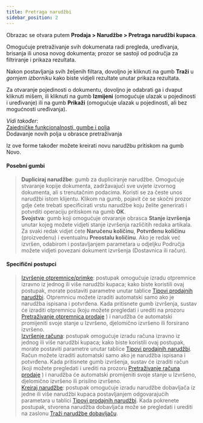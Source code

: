 ```yaml
---
title: Pretraga narudžbi
sidebar_position: 2
---
```


Obrazac se otvara putem **Prodaja > Narudžbe > Pretraga narudžbi kupaca**.

Omogućuje pretraživanje svih dokumenata radi pregleda, uređivanja, brisanja ili unosa novog dokumenta; prozor se sastoji od područja za filtriranje i prikaza rezultata.

Nakon postavljanja svih željenih filtara, dovoljno je kliknuti na gumb **Traži** u *gornjem izborniku* kako biste vidjeli rezultate unutar prikaza rezultata.

Za otvaranje pojedinosti o dokumentu, dovoljno je odabrati ga i dvaput kliknuti mišem, ili kliknuti na gumb **Izmijeni** (omogućuje ulazak u pojedinosti i uređivanje) ili na gumb **Prikaži**
(omogućuje ulazak u pojedinosti, ali bez mogućnosti uređivanja).

*Vidi također*:  
[Zajedničke funkcionalnosti, gumbe i polja](/docs/guide/common)              
Dodavanje novih polja u obrasce pretraživanja  

Iz ove forme također možete kreirati novu narudžbu pritiskom na gumb Novo.

#### Posebni gumbi

> **Dupliciraj narudžbe**: gumb za dupliciranje narudžbe. Omogućuje stvaranje kopije dokumenta, zadržavajući sve uvjete izvornog dokumenta, ali s trenutačnim podacima. Koristi se za česte unos narudžbi istom klijentu. Klikom na gumb, pojavit će se skočni prozor gdje ćete trebati specificirati vrstu narudžbe koju želite generirati i potvrditi operaciju pritiskom na gumb  **OK**.    
> **Svojstva**: gumb koji omogućuje otvaranje obrasca **Stanje izvršenja** unutar kojeg možete vidjeti stanje izvršenja različitih redaka artikala. Za svaki redak vidjet ćete **Naručenu količinu**, **Potvrđenu količinu** (proizvedenu) i eventualnu **Preostalu količinu**. Ako je redak već izvršen, odabirom i postavljanjem parametara u odjeljku Područja možete vidjeti povezani dokument izvršenja (Dostavnica ili račun).

#### Specifični postupci  
> [Izvršenje otpremnice/primke](/docs/sales/sales-delivery-notes/insert-delivery-notes/sales-dn): postupak omogućuje izradu otpremnice izravno iz jednog ili više narudžbi kupaca; kako biste koristili ovaj postupak, morate postaviti parametre unutar tablice [Tipovi prodajnih narudžbi](/docs/configurations/tables/sales/sales-order-types). Otpremnicu možete izraditi automatski samo ako je narudžba ispisana i potvrđena. Kada pritisnete gumb izvršenja, sustav će izraditi otpremnicu (koju možete pregledati i urediti na prozoru [Pretraživanje otpremnica prodaje](/docs/sales/sales-delivery-notes/insert-delivery-notes/search-sales-dn) ) i narudžba će automatski promijeniti svoje stanje u Izvršeno, djelomično izvršeno ili forsirano izvršeno.  
> [Izvršenje računa](/docs/sales/sales-invoices/invoicing/sales-invoice): postupak omogućuje izradu računa izravno iz jednog ili više narudžbi kupaca; kako biste koristili ovaj postupak, morate postaviti parametre unutar tablice  [Tipovi prodajnih narudžbi](/docs/configurations/tables/sales/sales-order-types). Račun možete izraditi automatski samo ako je narudžba ispisana i potvrđena. Kada pritisnete gumb izvršenja, sustav će izraditi račun (koji možete pregledati i urediti na prozoru [Pretraživanje računa prodaje](/docs/sales/sales-invoices/invoicing/search-sales-invoices) ) i narudžba će automatski promijeniti svoje stanje u Izvršeno, djelomično izvršeno ili prisilno izvršeno.   
> [Kreiraj narudžbe](/docs/purchase/purchase-orders/procedures/create-purchase-orders-from-purchase-requests): postupak omogućuje izradu narudžbe dobavljača iz jedne ili više narudžbi kupaca postavljanjem odgovarajućih parametara u tablici [Tipovi prodajnih narudžbi](/docs/configurations/tables/sales/sales-order-types). Kada pokrenete postupak, stvorena narudžba dobavljača može se pregledati i urediti na zaslonu [Traži narudžbe dobavljaču](/docs/purchase/purchase-orders/insert-purchase-orders/search-purchase-orders).  
